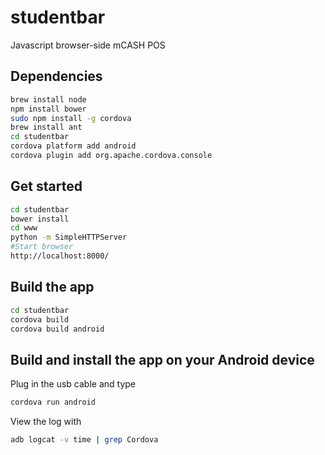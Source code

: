 studentbar
==========

Javascript browser-side mCASH POS

Dependencies
---------
```bash
brew install node
npm install bower
sudo npm install -g cordova
brew install ant
cd studentbar
cordova platform add android
cordova plugin add org.apache.cordova.console
```

Get started
---------
```bash
cd studentbar
bower install
cd www
python -m SimpleHTTPServer
#Start browser 
http://localhost:8000/
```


Build the app
----------
```bash
cd studentbar
cordova build
cordova build android
```

Build and install the app on your Android device
-------------------------------
Plug in the usb cable and type
```bash
cordova run android
```

View the log with
```bash
adb logcat -v time | grep Cordova
```

